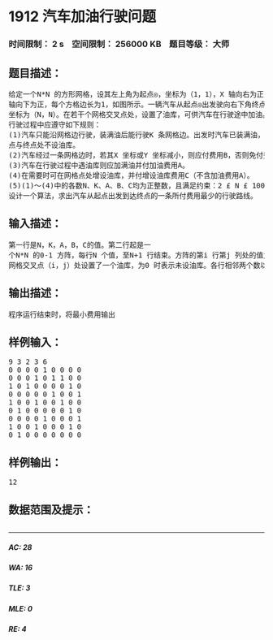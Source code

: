 # 1912 汽车加油行驶问题   
### 时间限制： 2 s&nbsp;&nbsp;&nbsp;&nbsp;空间限制： 256000 KB&nbsp;&nbsp;&nbsp;&nbsp;题目等级： 大师  
## 题目描述：  

<pre>
给定一个N*N 的方形网格，设其左上角为起点◎，坐标为（1，1），X 轴向右为正，Y  
轴向下为正，每个方格边长为1，如图所示。一辆汽车从起点◎出发驶向右下角终点▲，其  
坐标为（N，N）。在若干个网格交叉点处，设置了油库，可供汽车在行驶途中加油。汽车在  
行驶过程中应遵守如下规则：
(1)汽车只能沿网格边行驶，装满油后能行驶K 条网格边。出发时汽车已装满油，在起  
点与终点处不设油库。  
(2)汽车经过一条网格边时，若其X 坐标或Y 坐标减小，则应付费用B，否则免付费用。  
(3)汽车在行驶过程中遇油库则应加满油并付加油费用A。  
(4)在需要时可在网格点处增设油库，并付增设油库费用C（不含加油费用A）。  
(5)(1)～(4)中的各数N、K、A、B、C均为正整数，且满足约束：2 £ N £ 100，2 £ K £ 10。  
设计一个算法，求出汽车从起点出发到达终点的一条所付费用最少的行驶路线。
</pre>
  
  
## 输入描述：  

<pre>
第一行是N，K，A，B，C的值。第二行起是一  
个N*N 的0-1 方阵，每行N 个值，至N+1 行结束。方阵的第i 行第j 列处的值为1 表示在  
网格交叉点（i，j）处设置了一个油库，为0 时表示未设油库。各行相邻两个数以空格分隔。
</pre>
  
  
## 输出描述：  

<pre>
程序运行结束时，将最小费用输出
</pre>
  
  
## 样例输入：  

<pre>
9 3 2 3 6  
0 0 0 0 1 0 0 0 0  
0 0 0 1 0 1 1 0 0  
1 0 1 0 0 0 0 1 0  
0 0 0 0 0 1 0 0 1  
1 0 0 1 0 0 1 0 0  
0 1 0 0 0 0 0 1 0  
0 0 0 0 1 0 0 0 1  
1 0 0 1 0 0 0 1 0  
0 1 0 0 0 0 0 0 0
</pre>
  
  
## 样例输出：  

<pre>
12
</pre>
  
  
## 数据范围及提示：  

<pre>
</pre>
  
  
***  

##### AC: 28  
##### WA: 16  
##### TLE: 3  
##### MLE: 0  
##### RE: 4  
